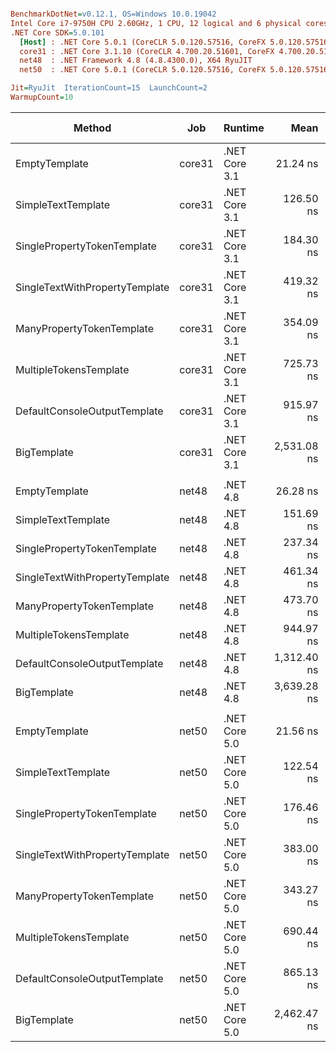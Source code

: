 ``` ini

BenchmarkDotNet=v0.12.1, OS=Windows 10.0.19042
Intel Core i7-9750H CPU 2.60GHz, 1 CPU, 12 logical and 6 physical cores
.NET Core SDK=5.0.101
  [Host] : .NET Core 5.0.1 (CoreCLR 5.0.120.57516, CoreFX 5.0.120.57516), X64 RyuJIT
  core31 : .NET Core 3.1.10 (CoreCLR 4.700.20.51601, CoreFX 4.700.20.51901), X64 RyuJIT
  net48  : .NET Framework 4.8 (4.8.4300.0), X64 RyuJIT
  net50  : .NET Core 5.0.1 (CoreCLR 5.0.120.57516, CoreFX 5.0.120.57516), X64 RyuJIT

Jit=RyuJit  IterationCount=15  LaunchCount=2  
WarmupCount=10  

```
|                         Method |    Job |       Runtime |        Mean |     Error |    StdDev |  Ratio | RatioSD |  Gen 0 |  Gen 1 | Gen 2 | Allocated |
|------------------------------- |------- |-------------- |------------:|----------:|----------:|-------:|--------:|-------:|-------:|------:|----------:|
|                  EmptyTemplate | core31 | .NET Core 3.1 |    21.24 ns |  0.468 ns |  0.656 ns |   1.00 |    0.00 | 0.0127 |      - |     - |      80 B |
|             SimpleTextTemplate | core31 | .NET Core 3.1 |   126.50 ns |  1.992 ns |  2.981 ns |   5.95 |    0.22 | 0.0610 |      - |     - |     384 B |
|    SinglePropertyTokenTemplate | core31 | .NET Core 3.1 |   184.30 ns |  2.186 ns |  3.272 ns |   8.69 |    0.24 | 0.0854 |      - |     - |     536 B |
| SingleTextWithPropertyTemplate | core31 | .NET Core 3.1 |   419.32 ns |  3.733 ns |  5.587 ns |  19.76 |    0.66 | 0.1440 | 0.0005 |     - |     904 B |
|      ManyPropertyTokenTemplate | core31 | .NET Core 3.1 |   354.09 ns |  4.717 ns |  6.914 ns |  16.67 |    0.66 | 0.1326 | 0.0005 |     - |     832 B |
|         MultipleTokensTemplate | core31 | .NET Core 3.1 |   725.73 ns |  8.352 ns | 12.501 ns |  34.21 |    1.35 | 0.2308 | 0.0019 |     - |    1448 B |
|   DefaultConsoleOutputTemplate | core31 | .NET Core 3.1 |   915.97 ns | 10.280 ns | 14.744 ns |  43.12 |    1.47 | 0.2575 | 0.0019 |     - |    1624 B |
|                    BigTemplate | core31 | .NET Core 3.1 | 2,531.08 ns | 37.000 ns | 55.380 ns | 119.39 |    5.18 | 0.7019 | 0.0153 |     - |    4424 B |
|                                |        |               |             |           |           |        |         |        |        |       |           |
|                  EmptyTemplate |  net48 |      .NET 4.8 |    26.28 ns |  0.492 ns |  0.736 ns |   1.00 |    0.00 | 0.0140 |      - |     - |      88 B |
|             SimpleTextTemplate |  net48 |      .NET 4.8 |   151.69 ns |  2.379 ns |  3.561 ns |   5.78 |    0.22 | 0.0648 |      - |     - |     409 B |
|    SinglePropertyTokenTemplate |  net48 |      .NET 4.8 |   237.34 ns |  4.126 ns |  6.176 ns |   9.04 |    0.37 | 0.0825 |      - |     - |     522 B |
| SingleTextWithPropertyTemplate |  net48 |      .NET 4.8 |   461.34 ns |  3.420 ns |  5.119 ns |  17.57 |    0.51 | 0.1478 | 0.0005 |     - |     931 B |
|      ManyPropertyTokenTemplate |  net48 |      .NET 4.8 |   473.70 ns |  7.593 ns | 11.364 ns |  18.04 |    0.48 | 0.1383 |      - |     - |     875 B |
|         MultipleTokensTemplate |  net48 |      .NET 4.8 |   944.97 ns | 14.571 ns | 21.809 ns |  35.98 |    1.05 | 0.2422 |      - |     - |    1524 B |
|   DefaultConsoleOutputTemplate |  net48 |      .NET 4.8 | 1,312.40 ns | 17.230 ns | 25.788 ns |  49.98 |    1.56 | 0.2670 | 0.0019 |     - |    1685 B |
|                    BigTemplate |  net48 |      .NET 4.8 | 3,639.28 ns | 28.171 ns | 41.293 ns | 138.55 |    3.97 | 0.7515 | 0.0153 |     - |    4742 B |
|                                |        |               |             |           |           |        |         |        |        |       |           |
|                  EmptyTemplate |  net50 | .NET Core 5.0 |    21.56 ns |  0.271 ns |  0.406 ns |   1.00 |    0.00 | 0.0127 |      - |     - |      80 B |
|             SimpleTextTemplate |  net50 | .NET Core 5.0 |   122.54 ns |  2.865 ns |  4.288 ns |   5.69 |    0.24 | 0.0610 |      - |     - |     384 B |
|    SinglePropertyTokenTemplate |  net50 | .NET Core 5.0 |   176.46 ns |  2.806 ns |  4.200 ns |   8.19 |    0.25 | 0.0854 |      - |     - |     536 B |
| SingleTextWithPropertyTemplate |  net50 | .NET Core 5.0 |   383.00 ns |  3.917 ns |  5.863 ns |  17.77 |    0.37 | 0.1440 | 0.0005 |     - |     904 B |
|      ManyPropertyTokenTemplate |  net50 | .NET Core 5.0 |   343.27 ns |  4.893 ns |  7.324 ns |  15.93 |    0.48 | 0.1326 | 0.0005 |     - |     832 B |
|         MultipleTokensTemplate |  net50 | .NET Core 5.0 |   690.44 ns | 15.199 ns | 21.797 ns |  32.07 |    1.27 | 0.2308 | 0.0019 |     - |    1448 B |
|   DefaultConsoleOutputTemplate |  net50 | .NET Core 5.0 |   865.13 ns |  7.898 ns | 11.821 ns |  40.14 |    0.90 | 0.2584 | 0.0019 |     - |    1624 B |
|                    BigTemplate |  net50 | .NET Core 5.0 | 2,462.47 ns | 36.710 ns | 54.946 ns | 114.28 |    3.72 | 0.7019 | 0.0153 |     - |    4424 B |
